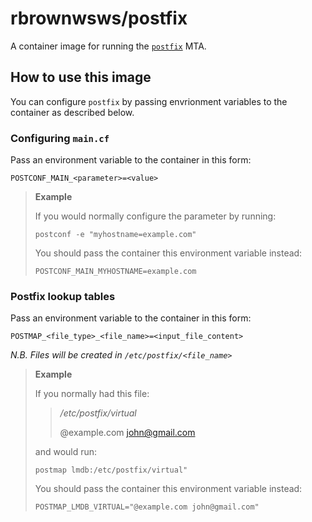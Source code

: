 # rbrownwsws/postfix

A container image for running the [`postfix`](http://www.postfix.org/) MTA.

## How to use this image

You can configure `postfix` by passing envrionment variables to the container as described below.

### Configuring `main.cf`

Pass an environment variable to the container in this form:

`POSTCONF_MAIN_<parameter>=<value>`

> **Example**
> 
> If you would normally configure the parameter by running:
> 
> `postconf -e "myhostname=example.com"`
>
> You should pass the container this environment variable instead:
>
> `POSTCONF_MAIN_MYHOSTNAME=example.com`

### Postfix lookup tables

Pass an environment variable to the container in this form:

`POSTMAP_<file_type>_<file_name>=<input_file_content>`

_N.B. Files will be created in `/etc/postfix/<file_name>`_

> **Example**
> 
> If you normally had this file:
>
> >_/etc/postfix/virtual_
> >
> > @example.com john@gmail.com
> 
> and would run:
>
> `postmap lmdb:/etc/postfix/virtual"`
>
> You should pass the container this environment variable instead:
>
> `POSTMAP_LMDB_VIRTUAL="@example.com john@gmail.com"`
